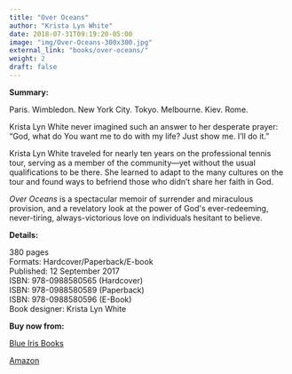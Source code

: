```yaml
---
title: "Over Oceans"
author: "Krista Lyn White"
date: 2018-07-31T09:19:20-05:00
image: "img/Over-Oceans-300x300.jpg"
external_link: "books/over-oceans/"
weight: 2
draft: false
---
```


**Summary:**<br>

Paris. Wimbledon. New York City. Tokyo. Melbourne. Kiev. Rome.

Krista Lyn White never imagined such an answer to her desperate prayer:
“God, what do You want me to do with my life? Just show me. I’ll do it.”

Krista Lyn White traveled for nearly ten years on the professional tennis tour, serving as a member of the community—yet without the usual qualifications to be there. She learned to adapt to the many cultures on the tour and found ways to befriend those who didn’t share her faith in God. 

_Over Oceans_ is a spectacular memoir of surrender and miraculous provision, and a revelatory look at the power of God's ever-redeeming, never-tiring, always-victorious love on individuals hesitant to believe.

**Details:**<br>

380 pages<br>
Formats: Hardcover/Paperback/E-book<br>
Published: 12 September 2017<br>
ISBN: 978-0988580565 (Hardcover)<br>
ISBN: 978-0988580589 (Paperback)<br>
ISBN: 978-0988580596 (E-Book)<br>
Book designer: Krista Lyn White


**Buy now from:**<br>

[Blue Iris Books](https://blueirisbooks.bigcartel.com)<br>

[Amazon](https://www.amazon.com/dp/0988580586/)<br>
